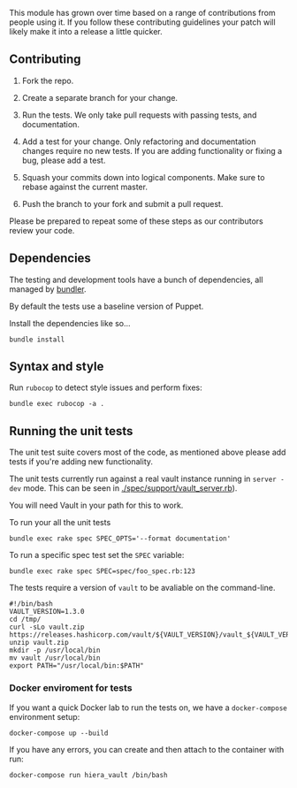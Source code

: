 This module has grown over time based on a range of contributions from
people using it. If you follow these contributing guidelines your patch
will likely make it into a release a little quicker.

## Contributing

1. Fork the repo.

1. Create a separate branch for your change.

1. Run the tests. We only take pull requests with passing tests, and
   documentation.

1. Add a test for your change. Only refactoring and documentation
   changes require no new tests. If you are adding functionality
   or fixing a bug, please add a test.

1. Squash your commits down into logical components. Make sure to rebase
   against the current master.

1. Push the branch to your fork and submit a pull request.

Please be prepared to repeat some of these steps as our contributors review
your code.

## Dependencies

The testing and development tools have a bunch of dependencies,
all managed by [bundler](http://bundler.io/).

By default the tests use a baseline version of Puppet.

Install the dependencies like so...

    bundle install

## Syntax and style

Run `rubocop` to detect style issues and perform fixes:

    bundle exec rubocop -a .

## Running the unit tests

The unit test suite covers most of the code, as mentioned above please
add tests if you're adding new functionality.

The unit tests currently run against a real vault instance running in `server -dev` mode.
This can be seen in [./spec/support/vault_server.rb](vault_server.rb)).

You will need Vault in your path for this to work.

To run your all the unit tests

    bundle exec rake spec SPEC_OPTS='--format documentation'

To run a specific spec test set the `SPEC` variable:

    bundle exec rake spec SPEC=spec/foo_spec.rb:123

The tests require a version of `vault` to be avaliable on the command-line.

```
#!/bin/bash
VAULT_VERSION=1.3.0
cd /tmp/
curl -sLo vault.zip https://releases.hashicorp.com/vault/${VAULT_VERSION}/vault_${VAULT_VERSION}_linux_amd64.zip
unzip vault.zip
mkdir -p /usr/local/bin
mv vault /usr/local/bin
export PATH="/usr/local/bin:$PATH"
```

### Docker enviroment for tests

If you want a quick Docker lab to run the tests on, we have a `docker-compose` environment setup:

```
docker-compose up --build
```

If you have any errors, you can create and then attach to the container with run:

```
docker-compose run hiera_vault /bin/bash
```